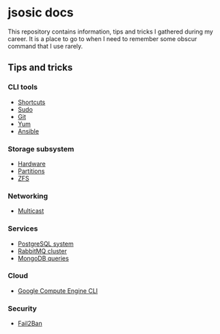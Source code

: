 # jsosic docs

This repository contains information, tips and tricks I gathered during my
career. It is a place to go to when I need to remember some obscur command
that I use rarely.

## Tips and tricks

### CLI tools
* [Shortcuts](cli/shortcuts.md)
* [Sudo](cli/sudo.md)
* [Git](cli/git.md)
* [Yum](cli/yum.md)
* [Ansible](cli/ansible.md)

### Storage subsystem
* [Hardware](storage/hardware.md)
* [Partitions](storage/partitions.md)
* [ZFS](storage/zfs.md)

### Networking
* [Multicast](networking/multicast.md)

### Services
* [PostgreSQL system](services/PostgreSQL/system.md)
* [RabbitMQ cluster](services/RabbitMQ/cluster.md)
* [MongoDB queries](services/MongoDB/queries.md)

### Cloud
* [Google Compute Engine CLI](cloud/gce/cli.md)

### Security
* [Fail2Ban](security/fail2ban.md)
